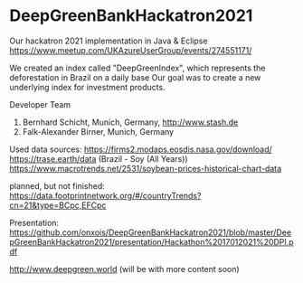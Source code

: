 # DeepGreenBankHackatron2021
Our hackatron 2021 implementation in Java & Eclipse
https://www.meetup.com/UKAzureUserGroup/events/274551171/

We created an index called "DeepGreenIndex", which represents the deforestation in Brazil on a daily base
Our goal was to create a new underlying index for investment products.

Developer Team
1) Bernhard Schicht, Munich, Germany, http://www.stash.de
2) Falk-Alexander Birner, Munich, Germany

Used data sources:
https://firms2.modaps.eosdis.nasa.gov/download/ 
https://trase.earth/data (Brazil - Soy (All Years))
https://www.macrotrends.net/2531/soybean-prices-historical-chart-data 

planned, but not finished: 
https://data.footprintnetwork.org/#/countryTrends?cn=21&type=BCpc,EFCpc


Presentation: https://github.com/onxois/DeepGreenBankHackatron2021/blob/master/DeepGreenBankHackatron2021/presentation/Hackathon%2017012021%20DPI.pdf

http://www.deepgreen.world (will be with more content soon)
